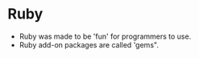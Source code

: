 # Ruby

- Ruby was made to be 'fun' for programmers to use.
- Ruby add-on packages are called 'gems".
